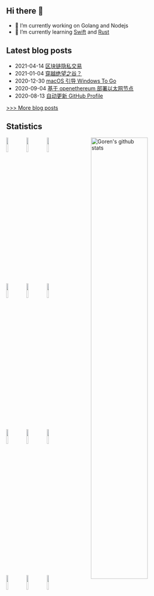 
## Hi there 👋

- 🔭 I’m currently working on Golang and Nodejs
- 🌱 I’m currently learning [Swift](https://swift.org/) and [Rust](https://github.com/rust-lang/rust)

## Latest blog posts
- 2021-04-14 [区块链隐私交易](https://gythialy.github.io/blockchain-private-transaction/)
- 2021-01-04 [穿越绝望之谷？](https://gythialy.github.io/cross-the-valley-of-despair/)
- 2020-12-30 [macOS 引导 Windows To Go](https://gythialy.github.io/macos-boot-wtg/)
- 2020-09-04 [基于 openethereum 部署以太网节点](https://gythialy.github.io/deploy-ethereum-by-openethereum/)
- 2020-08-13 [自动更新 GitHub Profile](https://gythialy.github.io/self-updating-github-profile/)

[>>> More blog posts](https://gythialy.github.io/)
## Statistics

<!-- Your github readme stats
You can use this api: https://github.com/anuraghazra/github-readme-stats
-->
<p>
  <img width="55%" align="right" alt="Goren's github stats" src="https://shbpufenr8hhspv.vercel.app/api?username=gythialy&count_private=true&show_icons=true" />

  <!-- Your languages and tools. Be careful with the alignment. 
  You can use this sites to get logos: https://www.vectorlogo.zone or https://simpleicons.org/
  -->
  <code><img width="10%" src="https://www.vectorlogo.zone/logos/java/java-ar21.svg"></code>
  <code><img width="10%" src="https://www.vectorlogo.zone/logos/kotlinlang/kotlinlang-ar21.svg"></code>
  <code><img width="10%" src="https://www.vectorlogo.zone/logos/android/android-ar21.svg"></code>
  <br />
  <code><img width="10%" src="https://www.vectorlogo.zone/logos/dotnet/dotnet-ar21.svg"></code>
  <code><img width="10%" src="https://www.vectorlogo.zone/logos/golang/golang-ar21.svg"></code>
  <code><img width="10%" src="https://www.vectorlogo.zone/logos/nodejs/nodejs-ar21.svg"></code>
  <br />
  <code><img width="10%" src="https://www.vectorlogo.zone/logos/docker/docker-ar21.svg"></code>
  <code><img width="10%" src="https://www.vectorlogo.zone/logos/kubernetes/kubernetes-ar21.svg"></code>
  <code><img width="10%" src="https://www.vectorlogo.zone/logos/traefikio/traefikio-ar21.svg"></code>
  <br />
  <code><img width="10%" src="https://www.vectorlogo.zone/logos/git-scm/git-scm-ar21.svg"></code>
  <code><img width="10%" src="https://www.vectorlogo.zone/logos/jetbrains/jetbrains-ar21.svg"></code>
  <code><img width="10%" src="https://www.vectorlogo.zone/logos/cloudflare/cloudflare-ar21.svg"></code>
</p>

